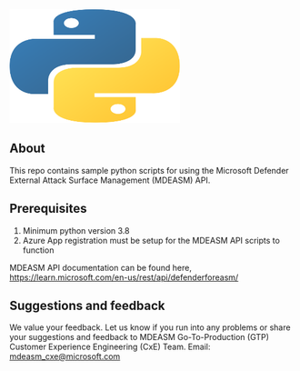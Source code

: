 <img src="Python_logo_icon.png" alt="Python Logo" width="300" height="200">

## About
This repo contains sample python scripts for using the Microsoft Defender External Attack Surface Management (MDEASM) API.

## Prerequisites
1. Minimum python version 3.8
2. Azure App registration must be setup for the MDEASM API scripts to function

MDEASM API documentation can be found here, https://learn.microsoft.com/en-us/rest/api/defenderforeasm/


## Suggestions and feedback
We value your feedback. Let us know if you run into any problems or share your suggestions and feedback to MDEASM Go-To-Production (GTP) Customer Experience Engineering (CxE) Team. Email: mdeasm_cxe@microsoft.com
